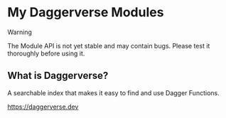 # My Daggerverse Modules

> [!WARNING]
> The Module API is not yet stable and may contain bugs. Please test it thoroughly before using it.

## What is Daggerverse?

A searchable index that makes it easy to find and use Dagger Functions. 

https://daggerverse.dev
